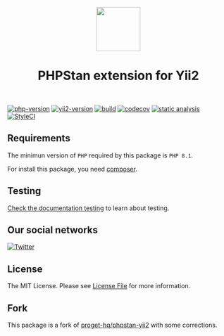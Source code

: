 <p align="center">
    <a href="https://github.com/yii2-extensions/phpstan" target="_blank">
        <img src="https://www.yiiframework.com/image/yii_logo_light.svg" height="100px;">
    </a>
    <h1 align="center">PHPStan extension for Yii2</h1>
    <br>
</p>

[![php-version](https://img.shields.io/badge/PHP-%3E%3D8.1-787CB5)](https://www.php.net/releases/8.1/en.php)
[![yii2-version](https://img.shields.io/badge/yii2%20version-2.2-blue)](https://github.com/yiisoft/yii2/tree/2.2)
[![build](https://github.com/yii2-extensions/phpstan/actions/workflows/build.yml/badge.svg)](https://github.com/yii2-extensions/phpstan/actions/workflows/build.yml)
[![codecov](https://codecov.io/gh/yii2-extensions/phpstan/branch/main/graph/badge.svg?token=MF0XUGVLYC)](https://codecov.io/gh/yii2-extensions/phpstan)
[![static analysis](https://github.com/yii2-extensions/phpstan/actions/workflows/static.yml/badge.svg)](https://github.com/yii2-extensions/phpstan/actions/workflows/static.yml)
[![StyleCI](https://github.styleci.io/repos/698621511/shield?branch=main)](https://github.styleci.io/repos/698621511?branch=main)

## Requirements

The minimun version of `PHP` required by this package is `PHP 8.1`.

For install this package, you need [composer](https://getcomposer.org/).

## Testing

[Check the documentation testing](/docs/testing.md) to learn about testing.

## Our social networks

[![Twitter](https://img.shields.io/badge/twitter-follow-1DA1F2?logo=twitter&logoColor=1DA1F2&labelColor=555555?style=flat)](https://twitter.com/Terabytesoftw)

## License

The MIT License. Please see [License File](LICENSE.md) for more information.

## Fork 

This package is a fork of [proget-hq/phpstan-yii2](https://github.com/proget-hq/phpstan-yii2) with some corrections.

